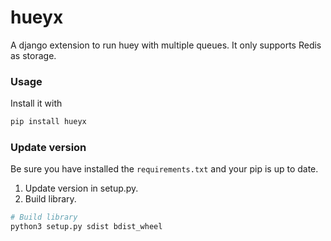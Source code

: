 # hueyx

A django extension to run huey with multiple queues. It only supports Redis as storage.

### Usage

Install it with
```bash
pip install hueyx
```

### Update version

Be sure you have installed the `requirements.txt` and your pip is up to date.

1. Update version in setup.py.
2. Build library.

```bash
# Build library
python3 setup.py sdist bdist_wheel
```